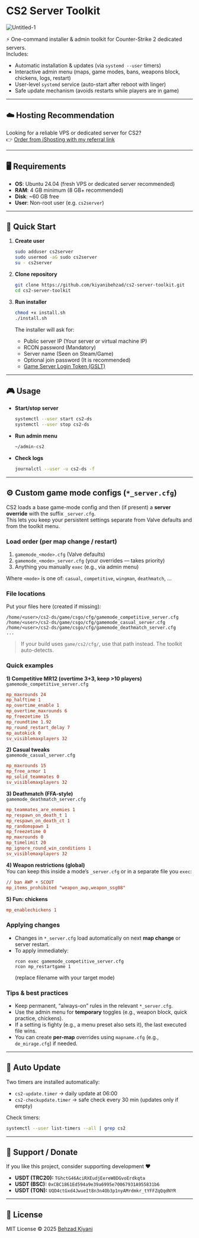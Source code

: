 # CS2 Server Toolkit

![Untitled-1](https://github.com/user-attachments/assets/92064f95-45fa-4700-982d-e96a972f3f2a)


⚡ One-command installer & admin toolkit for Counter-Strike 2 dedicated servers.  
Includes:
- Automatic installation & updates (via `systemd --user` timers)
- Interactive admin menu (maps, game modes, bans, weapons block, chickens, logs, restart)
- User-level `systemd` service (auto-start after reboot with linger)
- Safe update mechanism (avoids restarts while players are in game)

---

## ☁️ Hosting Recommendation

Looking for a reliable VPS or dedicated server for CS2?  
👉 [Order from iShosting with my referral link](https://ishosting.com/affiliate/NDk5OSM2)

---

## 🖥 Requirements

- **OS**: Ubuntu 24.04 (fresh VPS or dedicated server recommended)  
- **RAM**: 4 GB minimum (8 GB+ recommended)  
- **Disk**: ~60 GB free  
- **User**: Non-root user (e.g. `cs2server`)  

---

## 🚀 Quick Start

1. **Create user**
   ```bash
   sudo adduser cs2server
   sudo usermod -aG sudo cs2server
   su - cs2server
   ```

2. **Clone repository**
   ```bash
   git clone https://github.com/kiyanibehzad/cs2-server-toolkit.git
   cd cs2-server-toolkit
   ```

3. **Run installer**
   ```bash
   chmod +x install.sh
   ./install.sh
   ```
   The installer will ask for:
   - Public server IP (Your server or virtual machine IP)
   - RCON password (Mandatory)
   - Server name (Seen on Steam/Game)
   - Optional join password (It is recommended)
   - [Game Server Login Token (GSLT)](https://steamcommunity.com/dev/managegameservers)

---

## 🎮 Usage

- **Start/stop server**  
  ```bash
  systemctl --user start cs2-ds
  systemctl --user stop cs2-ds
  ```

- **Run admin menu**
  ```bash
  ~/admin-cs2
  ```

- **Check logs**
  ```bash
  journalctl --user -u cs2-ds -f
  ```

---

## ⚙️ Custom game mode configs (`*_server.cfg`)

CS2 loads a base game-mode config and then (if present) a **server override** with the suffix `_server.cfg`.  
This lets you keep your persistent settings separate from Valve defaults and from the toolkit menu.

### Load order (per map change / restart)

1. `gamemode_<mode>.cfg` (Valve defaults)  
2. `gamemode_<mode>_server.cfg` (your overrides — takes priority)  
3. Anything you manually `exec` (e.g., via admin menu)  

Where `<mode>` is one of: `casual`, `competitive`, `wingman`, `deathmatch`, …

### File locations

Put your files here (created if missing):
```
/home/<user>/cs2-ds/game/csgo/cfg/gamemode_competitive_server.cfg
/home/<user>/cs2-ds/game/csgo/cfg/gamemode_casual_server.cfg
/home/<user>/cs2-ds/game/csgo/cfg/gamemode_deathmatch_server.cfg
...
```

> If your build uses `game/cs2/cfg/`, use that path instead. The toolkit auto-detects.

### Quick examples

**1) Competitive MR12 (overtime 3+3, keep >10 players)**  
`gamemode_competitive_server.cfg`
```cfg
mp_maxrounds 24
mp_halftime 1
mp_overtime_enable 1
mp_overtime_maxrounds 6
mp_freezetime 15
mp_roundtime 1.92
mp_round_restart_delay 7
mp_autokick 0
sv_visiblemaxplayers 32
```

**2) Casual tweaks**  
`gamemode_casual_server.cfg`
```cfg
mp_maxrounds 15
mp_free_armor 1
mp_solid_teammates 0
sv_visiblemaxplayers 32
```

**3) Deathmatch (FFA-style)**  
`gamemode_deathmatch_server.cfg`
```cfg
mp_teammates_are_enemies 1
mp_respawn_on_death_t 1
mp_respawn_on_death_ct 1
mp_randomspawn 1
mp_freezetime 0
mp_maxrounds 0
mp_timelimit 20
mp_ignore_round_win_conditions 1
sv_visiblemaxplayers 32
```

**4) Weapon restrictions (global)**  
You can keep this inside a mode’s `_server.cfg` or in a separate file you `exec`:
```cfg
// ban AWP + SCOUT
mp_items_prohibited "weapon_awp,weapon_ssg08"
```

**5) Fun: chickens**
```cfg
mp_enablechickens 1
```

### Applying changes

- Changes in `*_server.cfg` load automatically on next **map change** or server restart.  
- To apply immediately:
  ```
  rcon exec gamemode_competitive_server.cfg
  rcon mp_restartgame 1
  ```
  (replace filename with your target mode)

### Tips & best practices

- Keep permanent, “always-on” rules in the relevant `*_server.cfg`.  
- Use the admin menu for **temporary** toggles (e.g., weapon block, quick practice, chickens).  
- If a setting is fighty (e.g., a menu preset also sets it), the last executed file wins.  
- You can create **per-map** overrides using `mapname.cfg` (e.g., `de_mirage.cfg`) if needed.

---

## 🔄 Auto Update

Two timers are installed automatically:

- `cs2-update.timer` → daily update at 06:00  
- `cs2-checkupdate.timer` → safe check every 30 min (updates only if empty)

Check timers:
```bash
systemctl --user list-timers --all | grep cs2
```

---

## 💸 Support / Donate

If you like this project, consider supporting development ❤️

- **USDT (TRC20):** `TGhctG46AciRXEudjEereW8DGvoErdkqta`  
- **USDT (BSC):** `0xCBC1861Ed594a9e39a6995e70067931A955831b6`  
- **USDT (TON):** `UQD4ctGxd4JwueIt8n3n4Ob3p1nyAMrdmkr_tYFFZqQqdNYR`

---

## 📜 License

MIT License © 2025 [Behzad Kiyani](https://github.com/kiyanibehzad)
